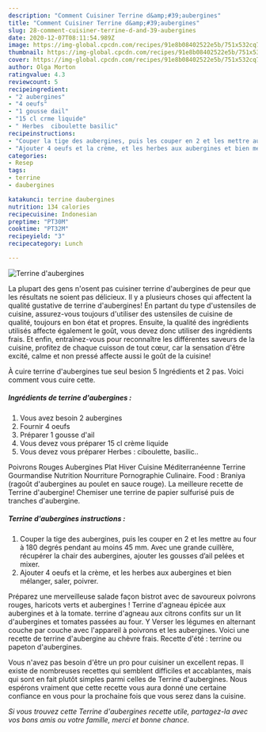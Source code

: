 ```yaml
---
description: "Comment Cuisiner Terrine d&amp;#39;aubergines"
title: "Comment Cuisiner Terrine d&amp;#39;aubergines"
slug: 28-comment-cuisiner-terrine-d-and-39-aubergines
date: 2020-12-07T08:11:54.989Z
image: https://img-global.cpcdn.com/recipes/91e8b08402522e5b/751x532cq70/terrine-daubergines-photo-principale-de-la-recette.jpg
thumbnail: https://img-global.cpcdn.com/recipes/91e8b08402522e5b/751x532cq70/terrine-daubergines-photo-principale-de-la-recette.jpg
cover: https://img-global.cpcdn.com/recipes/91e8b08402522e5b/751x532cq70/terrine-daubergines-photo-principale-de-la-recette.jpg
author: Olga Morton
ratingvalue: 4.3
reviewcount: 5
recipeingredient:
- "2 aubergines"
- "4 oeufs"
- "1 gousse dail"
- "15 cl crme liquide"
- " Herbes  ciboulette basilic"
recipeinstructions:
- "Couper la tige des aubergines, puis les couper en 2 et les mettre au four à 180 degrés pendant au moins 45 mm. Avec une grande cuillère, récupérer la chair des aubergines, ajouter les gousses d’ail pelées et mixer."
- "Ajouter 4 oeufs et la crème, et les herbes aux aubergines et bien mélanger, saler, poivrer."
categories:
- Resep
tags:
- terrine
- daubergines

katakunci: terrine daubergines 
nutrition: 134 calories
recipecuisine: Indonesian
preptime: "PT30M"
cooktime: "PT32M"
recipeyield: "3"
recipecategory: Lunch

---
```



![Terrine d&#39;aubergines](https://img-global.cpcdn.com/recipes/91e8b08402522e5b/751x532cq70/terrine-daubergines-photo-principale-de-la-recette.jpg)

La plupart des gens n'osent pas cuisiner terrine d&#39;aubergines de peur que les résultats ne soient pas délicieux. Il y a plusieurs choses qui affectent la qualité gustative de terrine d&#39;aubergines! En partant du type d'ustensiles de cuisine, assurez-vous toujours d'utiliser des ustensiles de cuisine de qualité, toujours en bon état et propres. Ensuite, la qualité des ingrédients utilisés affecte également le goût, vous devez donc utiliser des ingrédients frais. Et enfin, entraînez-vous pour reconnaître les différentes saveurs de la cuisine, profitez de chaque cuisson de tout cœur, car la sensation d'être excité, calme et non pressé affecte aussi le goût de la cuisine!

<!--inarticleads1-->

À cuire terrine d&#39;aubergines tue seul besion 5 Ingrédients et 2 pas. Voici comment vous cuire cette.

##### Ingrédients de terrine d&#39;aubergines :

1. Vous avez besoin 2 aubergines
1. Fournir 4 oeufs
1. Préparer 1 gousse d&#39;ail
1. Vous devez vous préparer 15 cl crème liquide
1. Vous devez vous préparer  Herbes : ciboulette, basilic..


Poivrons Rouges Aubergines Plat Hiver Cuisine Méditerranéenne Terrine Gourmandise Nutrition Nourriture Pornographie Culinaire. Food : Braniya (ragoût d&#39;aubergines au poulet en sauce rouge). La meilleure recette de Terrine d&#39;aubergine! Chemiser une terrine de papier sulfurisé puis de tranches d&#39;aubergine. 

<!--inarticleads2-->

##### Terrine d&#39;aubergines instructions :

1. Couper la tige des aubergines, puis les couper en 2 et les mettre au four à 180 degrés pendant au moins 45 mm. Avec une grande cuillère, récupérer la chair des aubergines, ajouter les gousses d’ail pelées et mixer.
1. Ajouter 4 oeufs et la crème, et les herbes aux aubergines et bien mélanger, saler, poivrer.


Préparez une merveilleuse salade façon bistrot avec de savoureux poivrons rouges, haricots verts et aubergines ! Terrine d&#39;agneau épicée aux aubergines et à la tomate. terrine d&#39;agneau aux citrons confits sur un lit d&#39;aubergines et tomates passées au four. Y Verser les légumes en alternant couche par couche avec l&#39;appareil à poivrons et les aubergines. Voici une recette de terrine d&#39;aubergine au chèvre frais. Recette d&#39;été : terrine ou papeton d&#39;aubergines. 

<!--inarticleads1-->

<p>
Vous n'avez pas besoin d'être un pro pour cuisiner un excellent repas. Il existe de nombreuses recettes qui semblent difficiles et accablantes, mais qui sont en fait plutôt simples parmi celles de Terrine d&#39;aubergines. Nous espérons vraiment que cette recette vous aura donné une certaine confiance en vous pour la prochaine fois que vous serez dans la cuisine.
</p>

<p>
<i>Si vous trouvez cette Terrine d&#39;aubergines recette utile, partagez-la avec vos bons amis ou votre famille, merci et bonne chance.</i>
</p>
